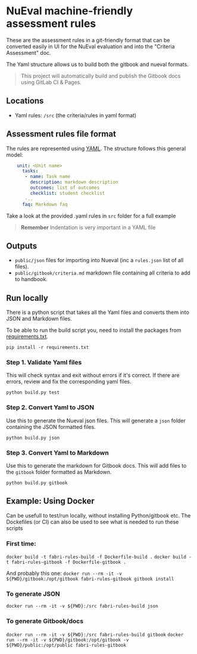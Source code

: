 # NuEval machine-friendly assessment rules

These are the assessment rules in a git-friendly format that can be converted easily
in UI for the NuEval evaluation and into the "Criteria Assessment" doc.

The Yaml structure allows us to build both the gitbook and nueval formats.

> This project will automatically build and publish the Gitbook docs using GitLab CI & Pages.

## Locations

* Yaml rules: `/src` (the criteria/rules in yaml format)

## Assessment rules file format

The rules are represented using [YAML](http://yaml.org/). The structure follows this general model:

```yaml
    unit: <Unit name>
      tasks:
       - name: Task name
         description: markdown description
         outcomes: list of outcomes
         checklist: student checklist
       -..
      faq: Markdown faq
```

Take a look at the provided .yaml rules in `src` folder for a full example

> **Remember** Indentation is very important in a YAML file


## Outputs

* `public/json` files for importing into Nueval (inc a `rules.json` list of all files).
* `public/gitbook/criteria.md` markdown file containing all criteria to add to handbook.


## Run locally

There is a python script that takes all the Yaml files and converts them into JSON and Markdown files.

To be able to run the build script you, need to install the packages from [requirements.txt](requirements.txt).

`pip install -r requirements.txt`

### Step 1. Validate Yaml files
This will check syntax and exit without errors if it's correct. If there are errors, review and fix the corresponding yaml files.

`python build.py test`

### Step 2. Convert Yaml to JSON
Use this to generate the Nueval json files. This will generate a `json` folder containing the JSON formatted files.

`python build.py json`

### Step 3. Convert Yaml to Markdown
Use this to generate the markdown for Gitbook docs. This will add files to the `gitbook` folder formatted as Markdown.

`python build.py gitbook`


## Example: Using Docker
Can be usefull to test/run locally, without installing Python/gitbook etc. 
The Dockefiles (or CI) can also be used to see what is needed to run these scripts

### First time: 

`docker build -t fabri-rules-build -f Dockerfile-build .`
`docker build -t fabri-rules-gitbook -f Dockerfile-gitbook .`

And probably this one:
`docker run --rm -it -v ${PWD}/gitbook:/opt/gitbook fabri-rules-gitbook gitbook install`

### To generate JSON
`docker run --rm -it -v ${PWD}:/src fabri-rules-build json`

### To generate Gitbook/docs
`docker run --rm -it -v ${PWD}:/src fabri-rules-build gitbook`
`docker run --rm -it -v ${PWD}/gitbook:/opt/gitbook -v ${PWD}/public:/opt/public fabri-rules-gitbook`
